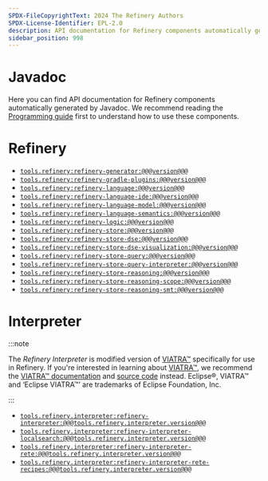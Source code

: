 ```yaml
---
SPDX-FileCopyrightText: 2024 The Refinery Authors
SPDX-License-Identifier: EPL-2.0
description: API documentation for Refinery components automatically generated by Javadoc
sidebar_position: 998
---
```


# Javadoc

Here you can find API documentation for Refinery components automatically generated by Javadoc. We recommend reading the [Programming guide](../java/) first to understand how to use these components.

# Refinery

* [`tools.refinery:refinery-generator:@@@version@@@`](pathname://refinery-generator/)
* [`tools.refinery:refinery-gradle-plugins:@@@version@@@`](pathname://refinery-gradle-plugins/)
* [`tools.refinery:refinery-language:@@@version@@@`](pathname://refinery-language/)
* [`tools.refinery:refinery-language-ide:@@@version@@@`](pathname://refinery-language-ide/)
* [`tools.refinery:refinery-language-model:@@@version@@@`](pathname://refinery-language-model/)
* [`tools.refinery:refinery-language-semantics:@@@version@@@`](pathname://refinery-language-semantics/)
* [`tools.refinery:refinery-logic:@@@version@@@`](pathname://refinery-logic/)
* [`tools.refinery:refinery-store:@@@version@@@`](pathname://refinery-store/)
* [`tools.refinery:refinery-store-dse:@@@version@@@`](pathname://refinery-store-dse/)
* [`tools.refinery:refinery-store-dse-visualization:@@@version@@@`](pathname://refinery-store-dse-visualization/)
* [`tools.refinery:refinery-store-query:@@@version@@@`](pathname://refinery-store-query/)
* [`tools.refinery:refinery-store-query-interpreter:@@@version@@@`](pathname://refinery-store-query-interpreter/)
* [`tools.refinery:refinery-store-reasoning:@@@version@@@`](pathname://refinery-store-reasoning/)
* [`tools.refinery:refinery-store-reasoning-scope:@@@version@@@`](pathname://refinery-store-reasoning-scope/)
* [`tools.refinery:refinery-store-reasoning-smt:@@@version@@@`](pathname://refinery-store-reasoning-smt/)

# Interpreter

:::note

The _Refinery Interpreter_ is modified version of [VIATRA&trade;](https://eclipse.dev/viatra/) specifically for use in Refinery. If you're interested in learning about [VIATRA&trade;](https://eclipse.dev/viatra/), we recommend the [VIATRA&trade; documentation](https://eclipse.dev/viatra/documentation/index.html) and [source code](https://github.com/eclipse-viatra/org.eclipse.viatra) instead. Eclipse&reg;, VIATRA&trade; and &lsquo;Eclipse VIATRA&trade;&rsquo; are trademarks of Eclipse Foundation, Inc.

:::

* [`tools.refinery.interpreter:refinery-interpreter:@@@tools.refinery.interpreter.version@@@`](pathname://refinery-interpreter/)
* [`tools.refinery.interpreter:refinery-interpreter-localsearch:@@@tools.refinery.interpreter.version@@@`](pathname://refinery-interpreter-localsearch/)
* [`tools.refinery.interpreter:refinery-interpreter-rete:@@@tools.refinery.interpreter.version@@@`](pathname://refinery-interpreter-rete/)
* [`tools.refinery.interpreter:refinery-interpreter-rete-recipes:@@@tools.refinery.interpreter.version@@@`](pathname://refinery-interpreter-rete-recipes/)
